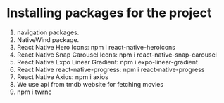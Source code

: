 # Installing packages for the project
1. navigation packages.
2. NativeWind package.
3. React Native Hero Icons: npm i react-native-heroicons
4. React Native Snap Carousel Icons: npm i react-native-snap-carousel
5. React Native Expo Linear Gradient: npm i expo-linear-gradient
6. React Native react-native-progress: npm i react-native-progress
7. React Native Axios: npm i axios
8. We use api from tmdb website for fetching movies
8. npm i twrnc